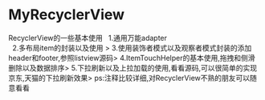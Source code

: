 # MyRecyclerView
RecyclerView的一些基本使用
   1.通用万能adapter  </br>  2.多布局item的封装以及使用 > 
   3.使用装饰者模式以及观察者模式封装的添加header和footer,参照listview源码> 
   4.ItemTouchHelper的基本使用,拖拽和侧滑删除以及数据排序> 
   5.下拉刷新以及上拉加载的使用,看看源码,可以很简单的实现京东,天猫的下拉刷新效果> 
   ps:注释比较详细,对RecyclerView不熟的朋友可以随意看看
